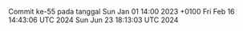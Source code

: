 Commit ke-55 pada tanggal Sun Jan 01 14:00 2023 +0100
Fri Feb 16 14:43:06 UTC 2024
Sun Jun 23 18:13:03 UTC 2024
